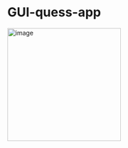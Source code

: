 # GUI-quess-app
<img width="255" alt="image" src="https://github.com/Rakshith2060/GUI-quess-app/assets/82567535/b25aec7a-fc12-4d71-9110-12b9f346cd4b">
